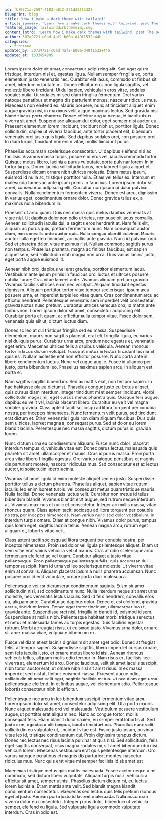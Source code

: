 ```yaml
---
id: fb89771a-2597-4183-a832-271d39ff5327
blueprint: blog
title: 'How i make a dark theme with tailwind'
article_summary: 'Learn how i make dark themes with tailwind. psst The secret sauce is the tailwind config file 😉'
featured_image: tailwinddarkthemeimg.svg
content_intro: 'Learn how i make dark themes with tailwind. psst The secret sauce is the tailwind config file 😉'
author: 307a9721-c0ad-4af2-b00a-d49f1532e44b
categories:
  - frontend
updated_by: 307a9721-c0ad-4af2-b00a-d49f1532e44b
updated_at: 1633654905
---
```

Lorem ipsum dolor sit amet, consectetur adipiscing elit. Sed eget quam tristique, interdum nisl et, egestas ligula. Nullam semper fringilla ex, porta elementum justo venenatis nec. Curabitur elit lacus, commodo ut finibus sit amet, interdum vulputate mi. Donec efficitur eros non ligula sagittis, vel molestie libero tincidunt. Ut dui sapien, vehicula in eros vitae, sodales sodales nulla. Ut sodales mi sed diam fringilla fermentum. Orci varius natoque penatibus et magnis dis parturient montes, nascetur ridiculus mus. Maecenas non eleifend ex. Mauris posuere, nunc at tincidunt aliquet, enim augue gravida nisl, in maximus velit augue maximus lectus. Sed gravida nisl blandit lacus porta pharetra. Donec efficitur augue neque, id iaculis risus viverra sit amet. Suspendisse aliquam dui dolor, eget semper nisi auctor eu. Praesent elementum lorem tincidunt, tincidunt nibh ut, porttitor ligula. Donec sollicitudin, sapien ut viverra faucibus, ante tortor placerat elit, bibendum venenatis orci justo quis ligula. Sed dapibus sodales orci, non posuere orci. In diam turpis, tincidunt non enim vitae, mollis tincidunt purus.

Phasellus accumsan scelerisque consectetur. Ut dapibus eleifend nisi ac facilisis. Vivamus massa turpis, posuere id eros vel, iaculis commodo tortor. Quisque metus libero, lacinia a purus vulputate, porta pulvinar lorem. In in tortor turpis. Donec lacinia sollicitudin lacus, nec laoreet ligula aliquet et. Suspendisse dictum ornare nibh ultrices molestie. Etiam metus ipsum, euismod id nulla ac, tristique porttitor nulla. Etiam vel tellus ex. Interdum et malesuada fames ac ante ipsum primis in faucibus. Lorem ipsum dolor sit amet, consectetur adipiscing elit. Curabitur non ipsum ut dolor pulvinar convallis. Nulla condimentum fermentum viverra. Donec est arcu, dignissim in varius eget, condimentum ornare dolor. Donec gravida tellus ex, a maximus nulla bibendum in.

Praesent ut arcu quam. Duis nec massa quis metus dapibus venenatis at vitae nisl. Ut dapibus dolor non odio ultricies, non suscipit lacus convallis. Aenean sollicitudin iaculis dui, a sagittis eros hendrerit at. Nam felis elit, aliquam ac purus quis, pretium fermentum nunc. Nam consequat auctor diam, non convallis ante auctor quis. Nulla congue blandit pulvinar. Mauris auctor nulla eget leo tincidunt, ac mattis ante gravida. Nunc id pulvinar orci. Sed et pharetra dolor, vitae maximus nisi. Nullam commodo sagittis purus non tempus. Phasellus pharetra, magna ac finibus faucibus, est sapien aliquet sem, sed sollicitudin nibh magna non urna. Duis varius lacinia justo, eget porta augue euismod id.

Aenean nibh orci, dapibus vel erat gravida, porttitor elementum lacus. Vestibulum ante ipsum primis in faucibus orci luctus et ultrices posuere cubilia curae; Cras vitae laoreet ante. Vivamus aliquam pretium gravida. Vivamus facilisis ultrices enim nec volutpat. Aliquam tincidunt egestas dignissim. Aliquam porttitor, tortor vitae tempor scelerisque, ipsum arcu posuere urna, et imperdiet turpis leo vitae quam. Cras condimentum arcu ac efficitur hendrerit. Pellentesque venenatis sem imperdiet velit consectetur, gravida luctus nunc pretium. Curabitur ultrices vehicula orci, id mattis ante finibus non. Lorem ipsum dolor sit amet, consectetur adipiscing elit. Curabitur porta elit quam, ac efficitur nulla tempor vitae. Fusce dolor sem, venenatis quis elit ut, dictum luctus diam.

Donec ac leo at dui tristique fringilla sed eu massa. Suspendisse elementum, mauris non sagittis placerat, erat elit fringilla ligula, eu varius nisl dui quis purus. Curabitur urna arcu, pretium nec egestas et, venenatis eget enim. Maecenas ultrices felis a dapibus vehicula. Aenean rhoncus tortor in lacus dictum volutpat. Fusce at metus in lectus tincidunt lacinia at quis est. Nullam molestie erat non efficitur posuere. Nunc porta ante in libero condimentum luctus. Nunc vel augue augue. Fusce id ullamcorper justo, porta bibendum leo. Phasellus maximus sapien arcu, in aliquam est porta et.

Nam sagittis sagittis bibendum. Sed ac mattis erat, non tempor sapien. In hac habitasse platea dictumst. Phasellus congue justo eu lectus aliquet, quis cursus diam interdum. Integer tincidunt mi ut semper tincidunt. Morbi sollicitudin magna mi, eget cursus metus pharetra quis. Quisque felis augue, dapibus eu velit vel, lacinia placerat libero. Curabitur eu velit vel magna sodales gravida. Class aptent taciti sociosqu ad litora torquent per conubia nostra, per inceptos himenaeos. Nunc fermentum velit purus, sed tincidunt erat dictum et. Etiam venenatis ligula non diam aliquam faucibus. Duis quis sem ultrices, laoreet magna a, consequat purus. Sed at dolor eu lorem blandit lacinia. Pellentesque nec massa sagittis, dictum purus id, gravida lorem.

Nunc dictum urna eu condimentum aliquam. Fusce nunc dolor, placerat interdum tempus id, vehicula vitae est. Donec purus lectus, malesuada quis pharetra sit amet, ullamcorper et mauris. Cras id purus massa. Proin porta arcu vitae libero fringilla egestas. Orci varius natoque penatibus et magnis dis parturient montes, nascetur ridiculus mus. Sed consectetur est ac lectus auctor, id sollicitudin libero lacinia.

Vivamus sit amet ligula id enim molestie aliquet sed eu justo. Suspendisse porttitor tellus a dictum pharetra. Phasellus aliquet, sapien vitae rutrum iaculis, leo enim laoreet turpis, vel consequat metus quam tristique mauris. Nulla facilisi. Donec venenatis luctus velit. Curabitur non metus id tellus bibendum blandit. Vivamus blandit erat augue, sed rutrum neque interdum at. Vivamus maximus et nunc et consectetur. Integer ac mollis massa, vitae rhoncus quam. Class aptent taciti sociosqu ad litora torquent per conubia nostra, per inceptos himenaeos. Nam varius nunc sed dolor vestibulum, in interdum turpis ornare. Etiam at congue nibh. Vivamus dolor purus, tempus quis lorem eget, sagittis lacinia tellus. Aenean magna arcu, rutrum eget aliquam et, lobortis vitae velit.

Class aptent taciti sociosqu ad litora torquent per conubia nostra, per inceptos himenaeos. Proin sed dolor vel ligula pellentesque aliquet. Etiam ut sem vitae erat varius vehicula vel ut mauris. Cras at odio scelerisque arcu fermentum eleifend ac vel quam. Curabitur aliquet a justo vitae pellentesque. Proin pellentesque pellentesque felis, quis accumsan dui tempor suscipit. Nam id urna vel leo scelerisque molestie. Ut viverra vitae enim at convallis. Aliquam placerat ipsum a nulla pharetra accumsan. Nunc posuere orci id erat vulputate, ornare porta diam malesuada.

Pellentesque vel est dictum erat condimentum sagittis. Etiam sit amet sollicitudin nisi, sed condimentum nunc. Nulla interdum neque sit amet urna molestie, nec venenatis lectus iaculis. Sed id felis hendrerit, convallis eros eu, aliquam ante. Curabitur ac dapibus dolor. Donec et est eleifend, gravida erat a, tincidunt lorem. Donec eget tortor tincidunt, ullamcorper leo ut, gravida ante. Suspendisse orci nisl, fringilla id blandit id, euismod id sem. Suspendisse at mollis nibh. Pellentesque habitant morbi tristique senectus et netus et malesuada fames ac turpis egestas. Duis facilisis egestas rutrum. Morbi ac feugiat risus, ut euismod justo. Vivamus urna dolor, ornare sit amet massa vitae, vulputate bibendum ex.

Fusce vel diam et est lacinia dignissim sit amet eget odio. Donec at feugiat felis, at tempor sapien. Suspendisse sagittis, libero imperdiet cursus ornare, sem felis iaculis justo, et ornare metus libero id nisi. Aenean rhoncus vehicula tellus, aliquam mollis odio tempor in. Nam risus ex, facilisis nec viverra at, elementum id arcu. Donec faucibus, velit sit amet iaculis suscipit, nibh tortor auctor erat, ut ornare nibh nisl sit amet risus. In ex massa, imperdiet sed nisl at, finibus euismod massa. Praesent augue odio, sollicitudin sit amet velit eget, sagittis facilisis metus. Ut nec diam eget urna pellentesque eleifend. In et finibus augue, vel elementum odio. Pellentesque lobortis consectetur nibh id efficitur.

Pellentesque nec arcu in leo bibendum suscipit fermentum vitae arcu. Lorem ipsum dolor sit amet, consectetur adipiscing elit. Ut a porta mauris. Nunc aliquet malesuada orci vel malesuada. Vestibulum posuere vestibulum augue, ut porttitor erat aliquam nec. Nunc ac congue tortor, mollis consequat felis. Etiam blandit dolor sapien, eu semper erat lobortis at. Sed justo sem, egestas a elit tempus, iaculis tincidunt est. Phasellus nunc velit, sollicitudin eu vulputate ut, tincidunt vitae est. Fusce justo ipsum, pulvinar vitae leo id, tristique condimentum dui. Proin dignissim tempus dictum. Donec nec lectus nec risus lacinia pulvinar at quis nisi. Sed sollicitudin, felis eget sagittis consequat, risus magna sodales mi, sit amet bibendum dui nisi vehicula lorem. Maecenas vestibulum erat quis pellentesque interdum. Orci varius natoque penatibus et magnis dis parturient montes, nascetur ridiculus mus. Nunc quis erat vitae mi semper facilisis id sit amet est.

Maecenas tristique metus quis mattis malesuada. Fusce auctor neque a mi commodo, sed dictum libero vulputate. Aliquam turpis nulla, vehicula a efficitur sit amet, semper ut nisi. Phasellus dictum dictum mi, eu luctus lorem lacinia a. Etiam mattis ante velit. Sed blandit magna blandit condimentum consectetur. Maecenas sed lectus quis felis pretium rhoncus eget at justo. Aenean porta justo id laoreet malesuada. Nulla accumsan viverra dolor eu consectetur. Integer purus dolor, bibendum ut vehicula semper, eleifend eu ligula. Sed vulputate ligula commodo vulputate interdum. Cras in odio est.